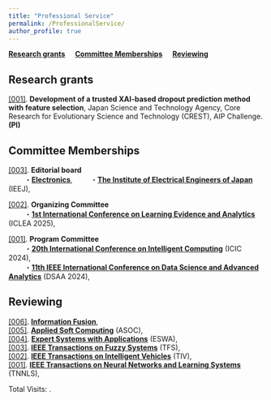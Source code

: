 ```yaml
---
title: "Professional Service"
permalink: /ProfessionalService/
author_profile: true
---
```


**[Research grants](#fau)** &nbsp; &nbsp; **[Committee Memberships](#rau)** &nbsp; &nbsp; **[Reviewing](#cau)** &nbsp; &nbsp;


<h2 id="fau">
Research grants
</h2>

<u>[001]</u>. **Development of a trusted XAI-based dropout prediction method with feature selection**, Japan Science and Technology Agency, Core Research for Evolutionary Science and Technology (CREST), AIP Challenge. **(PI)**


<h2 id="rau">
Committee Memberships
</h2>

<u>[003]</u>. **Editorial board**  
&nbsp; &nbsp; &nbsp; &nbsp; ・**[Electronics](https://www.mdpi.com/journal/electronics)**, 
&nbsp; &nbsp; &nbsp; &nbsp; ・**[The Institute of Electrical Engineers of Japan](https://www.iee.jp/en/)** (IEEJ), 

<u>[002]</u>. **Organizing Committee**  
&nbsp; &nbsp; &nbsp; &nbsp; ・**[1st International Conference on Learning Evidence and Analytics](https://sites.google.com/leds.ait.kyushu-u.ac.jp/iclea2025/?pli=1)** (ICLEA 2025), 

<u>[001]</u>. **Program Committee**  
&nbsp; &nbsp; &nbsp; &nbsp; ・**[20th International Conference on Intelligent Computing](https://www.ic-icc.cn/2024/index.htm)** (ICIC 2024),  
&nbsp; &nbsp; &nbsp; &nbsp; ・**[11th IEEE International Conference on Data Science and Advanced Analytics](https://dsaa2024.dsaa.co/)** (DSAA 2024),  

<h2 id="cau">
Reviewing
</h2>

<u>[006]</u>. **[Information Fusion](https://www.sciencedirect.com/journal/information-fusion)**,  
<u>[005]</u>. **[Applied Soft Computing](https://www.sciencedirect.com/journal/applied-soft-computing)** (ASOC),  
<u>[004]</u>. **[Expert Systems with Applications](https://www.sciencedirect.com/journal/expert-systems-with-applications)** (ESWA),  
<u>[003]</u>. **[IEEE Transactions on Fuzzy Systems](https://ieeexplore.ieee.org/xpl/RecentIssue.jsp?punumber=91)** (TFS),  
<u>[002]</u>. **[IEEE Transactions on Intelligent Vehicles](https://ieeexplore.ieee.org/xpl/RecentIssue.jsp?punumber=7274857)** (TIV),  
<u>[001]</u>. **[IEEE Transactions on Neural Networks and Learning Systems](https://ieeexplore.ieee.org/xpl/RecentIssue.jsp?punumber=5962385)** (TNNLS),  



<script async src="https://npm.elemecdn.com/penndu@1.0.0/bsz.js"></script>
<span id="busuanzi_container_site_pv">Total Visits: <span id="busuanzi_value_site_pv"></span>.</span>
